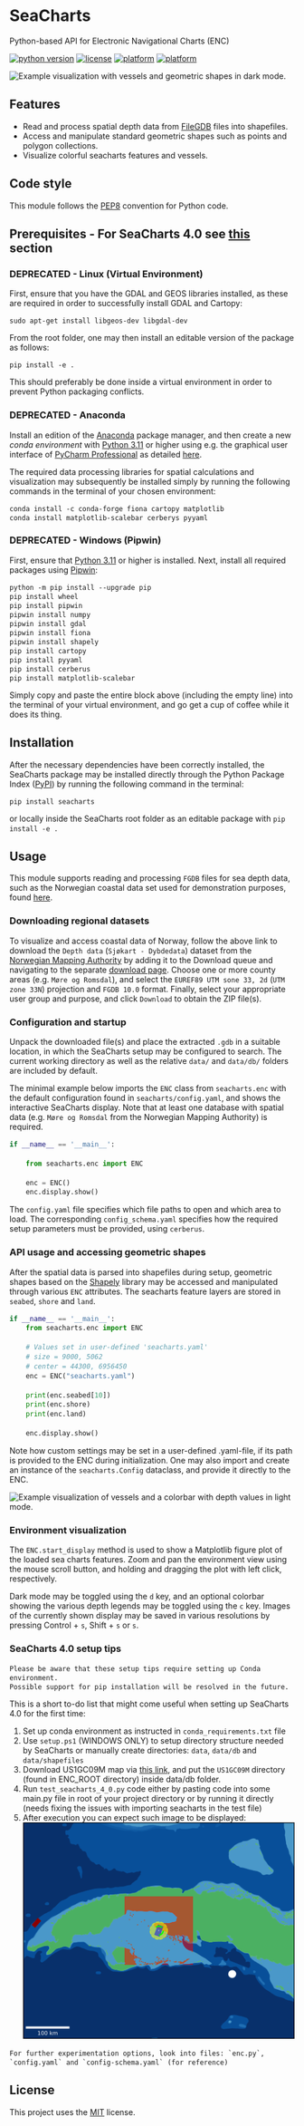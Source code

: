 # SeaCharts
Python-based API for Electronic Navigational Charts (ENC)

[![python version](https://img.shields.io/badge/python-3.11-blue)]()
[![license](https://img.shields.io/badge/license-MIT-green)]()
[![platform](https://img.shields.io/badge/platform-linux-lightgrey)]()
[![platform](https://img.shields.io/badge/platform-windows-lightgrey)]()

![](images/example1.svg
"Example visualization with vessels and geometric shapes in dark mode.")

## Features

- Read and process spatial depth data from
  [FileGDB](https://gdal.org/drivers/vector/filegdb.html) files into
  shapefiles.
- Access and manipulate standard geometric shapes such as points and polygon
  collections.
- Visualize colorful seacharts features and vessels.

## Code style

This module follows the [PEP8](https://www.python.org/dev/peps/pep-0008/)
convention for Python code.


## Prerequisites - For SeaCharts 4.0 see [this](#seacharts-40-setup-tips) section

### DEPRECATED - Linux (Virtual Environment)

First, ensure that you have the GDAL and GEOS libraries installed, as these are
required in order to successfully install GDAL and Cartopy:
```
sudo apt-get install libgeos-dev libgdal-dev
```

From the root folder, one may then install an editable version of the package as
follows:
```
pip install -e .
```

This should preferably be done inside a virtual environment in order to prevent
Python packaging conflicts.

### DEPRECATED - Anaconda

Install an edition of the [Anaconda](
https://www.anaconda.com/products/individual-d) package manager, and then create a new
_conda environment_
with [Python 3.11](https://www.python.org/downloads/) or higher using e.g. the
graphical user interface of [PyCharm Professional](
https://www.jetbrains.com/lp/pycharm-anaconda/) as detailed [here](
https://www.jetbrains.com/help/pycharm/conda-support-creating-conda-virtual-environment.html
).

The required data processing libraries for spatial calculations and
visualization may subsequently be installed simply by running the following
commands in the terminal of your chosen environment:

```
conda install -c conda-forge fiona cartopy matplotlib
conda install matplotlib-scalebar cerberys pyyaml
```

### DEPRECATED - Windows (Pipwin)

First, ensure that [Python 3.11](https://www.python.org/downloads/) or higher
is installed. Next, install all required packages using
[Pipwin](https://pypi.org/project/pipwin/):
```
python -m pip install --upgrade pip
pip install wheel
pip install pipwin
pipwin install numpy
pipwin install gdal
pipwin install fiona
pipwin install shapely
pip install cartopy
pip install pyyaml
pip install cerberus
pip install matplotlib-scalebar

```

Simply copy and paste the entire block above (including the empty line) into
the terminal of your virtual environment, and go get a cup of coffee while it
does its thing.

## Installation

After the necessary dependencies have been correctly installed, the SeaCharts
package may be installed directly through the Python Package Index ([PyPI](
https://pypi.org/
)) by running the following command in the terminal:

```
pip install seacharts
```

or locally inside the SeaCharts root folder as an editable package with `pip install
-e .`

## Usage

This module supports reading and processing `FGDB` files for sea depth data,
such as the Norwegian coastal data set used for demonstration purposes, found
[here](
https://kartkatalog.geonorge.no/metadata/2751aacf-5472-4850-a208-3532a51c529a).

### Downloading regional datasets

To visualize and access coastal data of Norway, follow the above link to download
the `Depth data` (`Sjøkart - Dybdedata`) dataset from the [Norwegian Mapping Authority](
https://kartkatalog.geonorge.no/?organization=Norwegian%20Mapping%20Authority) by adding
it to the Download queue and navigating to the separate
[download page](https://kartkatalog.geonorge.no/nedlasting). Choose one or more
county areas (e.g. `Møre og Romsdal`), and select the
`EUREF89 UTM sone 33, 2d` (`UTM zone 33N`) projection and `FGDB 10.0`
format. Finally, select your appropriate user group and purpose, and click
`Download` to obtain the ZIP file(s).

### Configuration and startup

Unpack the downloaded file(s) and place the extracted `.gdb` in a suitable location,
in which the SeaCharts setup may be configured to search. The current
working directory as well as the relative `data/` and `data/db/` folders are
included by default.

The minimal example below imports the `ENC` class from `seacharts.enc` with the
default configuration found in `seacharts/config.yaml`, and shows the interactive
SeaCharts display. Note that at least one database with spatial data (e.g. `Møre og
Romsdal` from the Norwegian Mapping Authority) is required.

```python
if __name__ == '__main__':

    from seacharts.enc import ENC

    enc = ENC()
    enc.display.show()
```

The `config.yaml` file specifies which file paths to open and which area to load.
The corresponding `config_schema.yaml` specifies how the required setup parameters
must be provided, using `cerberus`.


### API usage and accessing geometric shapes

After the spatial data is parsed into shapefiles during setup, geometric
shapes based on the [Shapely](https://pypi.org/project/Shapely/) library may be
accessed and manipulated through various `ENC` attributes. The seacharts
feature layers are stored in `seabed`, `shore` and `land`.

```python
if __name__ == '__main__':
    from seacharts.enc import ENC

    # Values set in user-defined 'seacharts.yaml'
    # size = 9000, 5062
    # center = 44300, 6956450
    enc = ENC("seacharts.yaml")

    print(enc.seabed[10])
    print(enc.shore)
    print(enc.land)

    enc.display.show()
```

Note how custom settings may be set in a user-defined .yaml-file, if its path is
provided to the ENC during initialization. One may also import and create an
instance of the `seacharts.Config` dataclass, and provide it directly to the ENC.

![](images/example2.svg "Example visualization of vessels and a
colorbar with depth values in light mode.")

### Environment visualization
The `ENC.start_display` method is used to show a Matplotlib figure plot of the
loaded sea charts features. Zoom and pan the environment view using the mouse
scroll button, and holding and dragging the plot with left click, respectively.

Dark mode may be toggled using the `d` key, and an optional colorbar showing
the various depth legends may be toggled using the `c` key. Images of the
currently shown display may be saved in various resolutions by pressing
Control + `s`, Shift + `s` or `s`.

### SeaCharts 4.0 setup tips
```
Please be aware that these setup tips require setting up Conda environment.
Possible support for pip installation will be resolved in the future.
```

This is a short to-do list that might come useful when setting up SeaCharts 4.0 for the first time:
1. Set up conda environment as instructed in `conda_requirements.txt` file
2. Use `setup.ps1` (WINDOWS ONLY) to setup directory structure needed by SeaCharts or manually create directories: `data`, `data/db` and `data/shapefiles`
3. Download US1GC09M map via [this link](https://www.charts.noaa.gov/ENCs/US1GC09M.zip), and put the `US1GC09M` directory (found in ENC_ROOT directory) inside data/db folder.
4. Run `test_seacharts_4_0.py` code either by pasting code into some main.py file in root of your project directory or by running it directly (needs fixing the issues with importing seacharts in the test file)
5. After execution you can expect such image to be displayed:
![](images/test_results.svg
"Example visualization with vessels and geometric shapes in dark mode.")

```
For further experimentation options, look into files: `enc.py`, `config.yaml` and `config-schema.yaml` (for reference)
```
## License

This project uses the [MIT](https://choosealicense.com/licenses/mit/) license.
